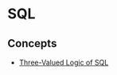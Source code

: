 # SQL

## Concepts

- [Three-Valued Logic of SQL](https://modern-sql.com/concept/three-valued-logic)